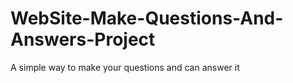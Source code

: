 # WebSite-Make-Questions-And-Answers-Project
A simple way to make your questions and can answer it 
